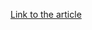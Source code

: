 [Link to the article](https://securelist.com/blackoasis-apt-and-new-targeted-attacks-leveraging-zero-day-exploit/82732/)
